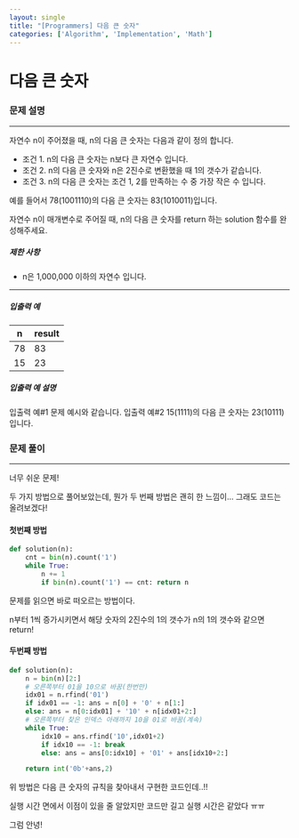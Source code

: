 ```yaml
---
layout: single
title: "[Programmers] 다음 큰 숫자"
categories: ['Algorithm', 'Implementation', 'Math']
---
```



# 다음 큰 숫자

### 문제 설명

---

자연수 n이 주어졌을 때, n의 다음 큰 숫자는 다음과 같이 정의 합니다.

- 조건 1. n의 다음 큰 숫자는 n보다 큰 자연수 입니다.
- 조건 2. n의 다음 큰 숫자와 n은 2진수로 변환했을 때 1의 갯수가 같습니다.
- 조건 3. n의 다음 큰 숫자는 조건 1, 2를 만족하는 수 중 가장 작은 수 입니다.

예를 들어서 78(1001110)의 다음 큰 숫자는 83(1010011)입니다.

자연수 n이 매개변수로 주어질 때, n의 다음 큰 숫자를 return 하는 solution 함수를 완성해주세요.

##### 제한 사항

- n은 1,000,000 이하의 자연수 입니다.

------

##### 입출력 예

| n    | result |
| ---- | ------ |
| 78   | 83     |
| 15   | 23     |

##### 입출력 예 설명

입출력 예#1
문제 예시와 같습니다.
입출력 예#2
15(1111)의 다음 큰 숫자는 23(10111)입니다.



### 문제 풀이

---

너무 쉬운 문제!

두 가지 방법으로 풀어보았는데, 뭔가 두 번째 방법은 괜히 한 느낌이... 그래도 코드는 올려보겠다!



#### 첫번째 방법

```python
def solution(n):
    cnt = bin(n).count('1')
    while True:
        n += 1
        if bin(n).count('1') == cnt: return n
```



문제를 읽으면 바로 떠오르는 방법이다. 

n부터 1씩 증가시키면서 해당 숫자의 2진수의 1의 갯수가 n의 1의 갯수와 같으면 return!



#### 두번째 방법

```python
def solution(n):
    n = bin(n)[2:]
    # 오른쪽부터 01을 10으로 바꿈(한번만)
    idx01 = n.rfind('01')
    if idx01 == -1: ans = n[0] + '0' + n[1:]
    else: ans = n[0:idx01] + '10' + n[idx01+2:]
    # 오른쪽부터 찾은 인덱스 아래까지 10을 01로 바꿈(계속)
    while True:
        idx10 = ans.rfind('10',idx01+2)
        if idx10 == -1: break
        else: ans = ans[0:idx10] + '01' + ans[idx10+2:]

    return int('0b'+ans,2)
```



위 방법은 다음 큰 숫자의 규칙을 찾아내서 구현한 코드인데..!!

실행 시간 면에서 이점이 있을 줄 알았지만 코드만 길고 실행 시간은 같았다 ㅠㅠ



그럼 안녕!
